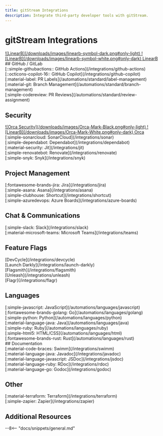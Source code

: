 ```yaml
---
title: gitStream Integrations
description: Integrate third-party developer tools with gitStream.
---
```

# gitStream Integrations
<!-- --8<-- [start:integrations]-->
<div class="integrations-list" markdown="1">

<div class="integrations-card" markdown="1">
<div class="integrations-card-title" markdown="1">
<a href=/integrations/linearb>![LinearB](/downloads/images/linearb-symbol-dark.png#only-light) ![LinearB](/downloads/images/linearb-symbol-white.png#only-dark) LinearB</a>
</div>
</div>

</div>
## GitHub / GitLab
<div class="integrations-list" markdown="1">

<div class="integrations-card" markdown="1">
<div class="integrations-card-title" markdown="1">
[::simple-githubactions:: GitHub Actions](/integrations/github-actions)
</div>
</div>

<div class="integrations-card" markdown="1">
<div class="integrations-card-title" markdown="1">
[::octicons-copilot-16:: GitHub Copilot](/integrations/github-copilot)
</div>
</div>

<div class="integrations-card" markdown="1">
<div class="integrations-card-title" markdown="1">
[:material-label: PR Labels](/automations/standard/label-management)
</div>
</div>

<div class="integrations-card" markdown="1">
<div class="integrations-card-title" markdown="1">
[:material-git: Branch Management](/automations/standard/branch-management)
</div>
</div>

<div class="integrations-card" markdown="1">
<div class="integrations-card-title" markdown="1">
[:simple-codereview: PR Reviews](/automations/standard/review-assignment)
</div>
</div>

</div>

## Security

<div class="integrations-list" markdown="1">

<div class="integrations-card" markdown="1">
<div class="integrations-card-title" markdown="1">
<a href=/integrations/orca-security>![Orca Security](/downloads/images/Orca-Mark-Black.png#only-light) ![LinearB](/downloads/images/Orca-Mark-White.png#only-dark) Orca</a>
</div>
</div>

<div class="integrations-card" markdown="1">
<div class="integrations-card-title" markdown="1">
[:simple-sonarcloud: SonarCloud](/integrations/sonar)
</div>
</div>

<div class="integrations-card" markdown="1">
<div class="integrations-card-title" markdown="1">
[:simple-dependabot: Dependabot](/integrations/dependabot)
</div>
</div>

<div class="integrations-card" markdown="1">
<div class="integrations-card-title" markdown="1">
[:material-security: Jit](/integrations/jit)
</div>
</div>

<div class="integrations-card" markdown="1">
<div class="integrations-card-title" markdown="1">
[:simple-renovatebot: Renovate](/integrations/renovate)
</div>
</div>

<div class="integrations-card" markdown="1">
<div class="integrations-card-title" markdown="1">
[:simple-snyk: Snyk](/integrations/snyk)
</div>
</div>

</div>

## Project Management

<div class="integrations-list" markdown="1">

<div class="integrations-card" markdown="1">
<div class="integrations-card-title" markdown="1">
[:fontawesome-brands-jira: Jira](/integrations/jira)
</div>
</div>

<div class="integrations-card" markdown="1">
<div class="integrations-card-title" markdown="1">
[:simple-asana: Asana](/integrations/asana)
</div>
</div>

<div class="integrations-card" markdown="1">
<div class="integrations-card-title" markdown="1">
[:simple-clubhouse: Shortcut](/integrations/shortcut)
</div>
</div>

<div class="integrations-card" markdown="1">
<div class="integrations-card-title" markdown="1">
[:simple-azuredevops: Azure Boards](/integrations/azure-boards)
</div>
</div>

</div>

## Chat & Communications

<div class="integrations-list" markdown="1">

<div class="integrations-card" markdown="1">
<div class="integrations-card-title" markdown="1">
[:simple-slack: Slack](/integrations/slack)
</div>
</div>

<div class="integrations-card" markdown="1">
<div class="integrations-card-title" markdown="1">
[:material-microsoft-teams: Microsoft Teams](/integrations/teams)
</div>
</div>

</div>

## Feature Flags
<div class="integrations-list" markdown="1">

<div class="integrations-card" markdown="1">
<div class="integrations-card-title" markdown="1">
[DevCycle](/integrations/devcycle)
</div>
</div>

<div class="integrations-card" markdown="1">
<div class="integrations-card-title" markdown="1">
[Launch Darkly](/integrations/launch-darkly)
</div>
</div>

<div class="integrations-card" markdown="1">
<div class="integrations-card-title" markdown="1">
[Flagsmith](/integrations/flagsmith)
</div>
</div>

<div class="integrations-card" markdown="1">
<div class="integrations-card-title" markdown="1">
[Unleash](/integrations/unleash)
</div>
</div>

<div class="integrations-card" markdown="1">
<div class="integrations-card-title" markdown="1">
[Flagr](/integrations/flagr)
</div>
</div>

</div>


## Languages
<div class="integrations-list" markdown="1">

<div class="integrations-card" markdown="1">
<div class="integrations-card-title" markdown="1">
[:simple-javascript: JavaScript](/automations/languages/javascript)
</div>
</div>

<div class="integrations-card" markdown="1">
<div class="integrations-card-title" markdown="1">
[:fontawesome-brands-golang: Go](/automations/languages/golang)
</div>
</div>

<div class="integrations-card" markdown="1">
<div class="integrations-card-title" markdown="1">
[:simple-python: Python](/automations/languages/python)
</div>
</div>

<div class="integrations-card" markdown="1">
<div class="integrations-card-title" markdown="1">
[:material-language-java: Java](/automations/languages/java)
</div>
</div>

<div class="integrations-card" markdown="1">
<div class="integrations-card-title" markdown="1">
[:simple-ruby: Ruby](/automations/languages/ruby)
</div>
</div>

<div class="integrations-card" markdown="1">
<div class="integrations-card-title" markdown="1">
[:simple-html5: HTML/CSS](/automations/languages/html)
</div>
</div>

<div class="integrations-card" markdown="1">
<div class="integrations-card-title" markdown="1">
[:fontawesome-brands-rust: Rust](/automations/languages/rust)
</div>
</div>

</div>
## Documentation

<div class="integrations-list" markdown="1">

<div class="integrations-card" markdown="1">
<div class="integrations-card-title" markdown="1">
[:material-code-braces: Swimm](/integrations/swimm)
</div>
</div>

<div class="integrations-card" markdown="1">
<div class="integrations-card-title" markdown="1">
[:material-language-java: Javadoc](/integrations/javadoc)
</div>
</div>

<div class="integrations-card" markdown="1">
<div class="integrations-card-title" markdown="1">
[:material-language-javascript: JSDoc](/integrations/jsdoc)
</div>
</div>

<div class="integrations-card" markdown="1">
<div class="integrations-card-title" markdown="1">
[:material-language-ruby: RDoc](/integrations/rdoc)
</div>
</div>

<div class="integrations-card" markdown="1">
<div class="integrations-card-title" markdown="1">
[:material-language-go: Godoc](/integrations/godoc)
</div>
</div>

</div>

## Other

<div class="integrations-list" markdown="1">

<div class="integrations-card" markdown="1">
<div class="integrations-card-title" markdown="1">
[:material-terraform: Terraform](/integrations/terraform)
</div>
</div>

<div class="integrations-card" markdown="1">
<div class="integrations-card-title" markdown="1">
[:simple-zapier: Zapier](/integrations/zapier)
</div>
</div>

</div>
<!-- --8<-- [end:integrations]-->

## Additional Resources
--8<-- "docs/snippets/general.md"
